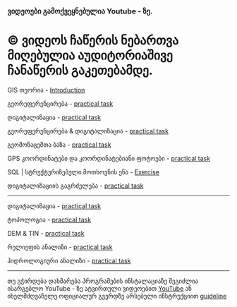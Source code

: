 ### ვიდეოები გამოქვეყნებულია Youtube - ზე.
# © ვიდეოს ჩაწერის ნებართვა მიღებულია აუდიტორიაშივე ჩანაწერის გაკეთებამდე.

GIS თეორია - [Introductio](https://www.youtube.com/)[n](https://youtu.be/-U4Wx_RO-ok) <br>

გეორეფერენცირება  - [practical tas](https://www.youtube.com/)[k](https://youtu.be/dc6Ggv09h4I) <br>

დიგიტალიზაცია - [practical tas](https://www.youtube.com/)[k](https://youtu.be/pN6PRNM1WpA) <br>

გეორეფერენცირება & დიგიტალიზაცია - [practical tas](https://www.youtube.com/)[k](https://youtu.be/05SjuRmB8sg) <br>

გეომონაცემთა ბაზა - [practical tas](https://www.youtube.com/)[k](https://youtu.be/pipT8B4sHYc) <br>

GPS კოორდინატები და კოორდინატებიანი ფოტოები - [practical tas](https://www.youtube.com/)[k](https://youtu.be/P8xveyWCtCs) <br>


SQL | სტრუქტურიზებული მოთხოვნის ენა - [Exercis](https://www.youtube.com/)[e](https://youtu.be/MwfqlZ6XLnc) <br>

დიგიტალიზაციის გაგრძელება - [practical tas](https://www.youtube.com/)[k](https://youtu.be/) <br>

---

დიგიტალიზაცია - [practical tas](https://www.youtube.com/)[k](https://youtu.be/) <br>

ტოპოლოგია - [practical tas](https://www.youtube.com/)[k](https://youtu.be/) <br>

DEM & TIN - [practical tas](https://www.youtube.com/)[k](https://youtu.be/) <br>

რელიეფის ანალიზი - [practical tas](https://www.youtube.com/)[k](https://youtu.be/) <br>

ჰიდროლოგიური ანალიზი - [practical tas](https://www.youtube.com/)[k](https://youtu.be/) <br>


---

თუ გჭირდება დახმარება პროგრამების ინსტალაციაზე შეგიძლია ისარგებლო YouTube - ზე ატვირთული ვიდეოებით [YouTub](https://www.youtube.com/)[e](https://youtu.be/) 
ან იხელმძღვანელე ოფიციალურ გვერდზე არსებული ინსტრუქციით [guideline](https://qgis.org/resources/installation-guide/) <br>
